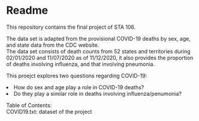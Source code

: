 # Readme
This repository contains the final project of STA 106.  

The data set is adapted from the provisional COVID-19 deaths by sex, age, and state data from the CDC website.  
The data set consists of death counts from 52 states and territories during 02/01/2020 and 11/07/2020 as of 11/12/2020, it also provides the proportion of deaths involving influenza, and that involving pneumonia.

This proejct explores two questions regarding COVID-19:  
  <li>How do sex and age play a role in COVID-19 deaths?</li>
  <li>Do they play a similar role in deaths involving influenza/penumonia?</li>
  
Table of Contents:  
COVID19.txt: dataset of the project  

